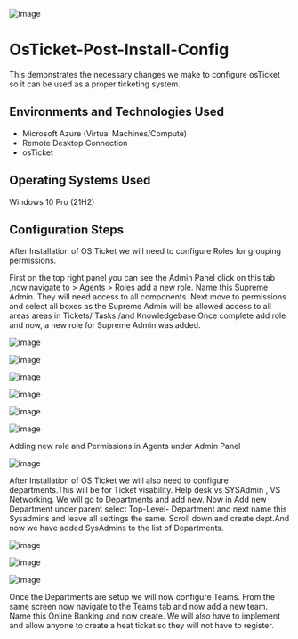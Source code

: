 ![image](https://github.com/user-attachments/assets/12d8af4e-91e8-4fe3-b751-c2f78d1132d7)


# OsTicket-Post-Install-Config

This demonstrates the necessary changes we make to configure osTicket so it can be used as a proper ticketing system.


 ## Environments and Technologies Used


* Microsoft Azure (Virtual Machines/Compute)
* Remote Desktop Connection
* osTicket

## Operating Systems Used

Windows 10 Pro (21H2)

## Configuration Steps

After Installation of OS Ticket we will need to configure Roles for grouping permissions.


First on the top right panel you can see the Admin Panel click on this tab ,now navigate to > Agents > Roles add a new role. Name this Supreme Admin. They will need access to all components. Next move to permissions and select all boxes as the Supreme Admin will be allowed access to all areas areas in Tickets/ Tasks /and Knowledgebase.Once complete add role and now, a new role for Supreme Admin was added.

![image](https://github.com/user-attachments/assets/f7a8862f-e471-4f45-8588-0dd3af3bb709)

![image](https://github.com/user-attachments/assets/32205b3e-952f-473c-9c55-fb744822792b)

![image](https://github.com/user-attachments/assets/a7bdf5d9-c51a-4969-87c0-9ff8a6f30383)

![image](https://github.com/user-attachments/assets/aad6cd84-1544-43eb-9226-7bc77bd361b9)

![image](https://github.com/user-attachments/assets/7a8bfe0f-182a-4dd9-9036-242827290abe)

![image](https://github.com/user-attachments/assets/8e0b6ed0-445a-41f9-b558-f8f4084804de)


Adding new role and Permissions in Agents under Admin Panel

![image](https://github.com/user-attachments/assets/2abadd0d-8282-4da2-a000-943850856c73)


After Installation of OS Ticket we will also need to configure departments.This will be for Ticket visability. Help desk vs SYSAdmin , VS Networking. We will go to Departments and add new. Now in Add new Department under parent select Top-Level- Department and next name this Sysadmins and leave all settings the same. Scroll down and create dept.And now we have added SysAdmins to the list of Departments.

![image](https://github.com/user-attachments/assets/29e9668e-c0d3-4da3-be9e-e7efc1ae710a)

![image](https://github.com/user-attachments/assets/e2241f2a-bd3c-4034-953d-b12022923981)

![image](https://github.com/user-attachments/assets/d7b1792a-a61e-4608-953e-ef05d63b92c9)


Once the Departments are setup we will now configure Teams. From the same screen now navigate to the Teams tab and now add a new team. Name this Online Banking and now create. We will also have to implement and allow anyone to create a heat ticket so they will not have to register.









